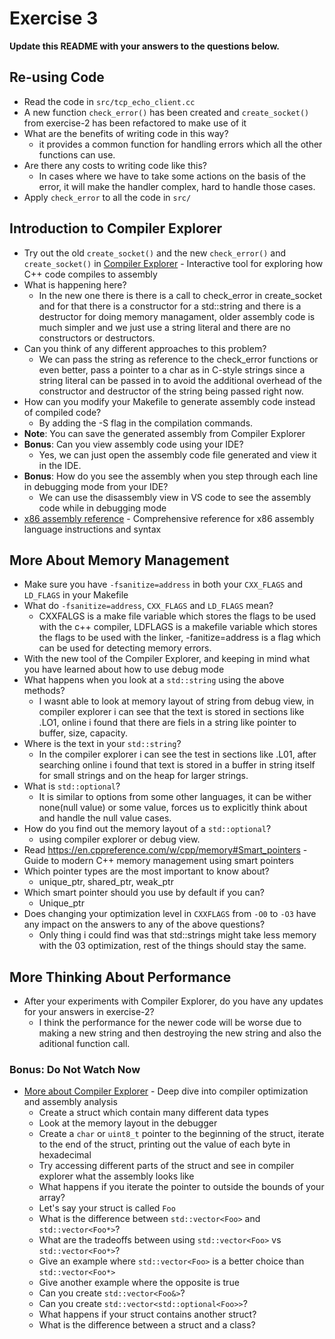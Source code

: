 # Exercise 3

**Update this README with your answers to the questions below.**

## Re-using Code

- Read the code in `src/tcp_echo_client.cc`
- A new function `check_error()` has been created and `create_socket()` from 
  exercise-2 has been refactored to make use of it
- What are the benefits of writing code in this way?
  - it provides a common function for handling errors which all the other functions can use.
- Are there any costs to writing code like this?
  - In cases where we have to take some actions on the basis of the error, it will make the handler complex, hard to handle those cases.
- Apply `check_error` to all the code in `src/`

## Introduction to Compiler Explorer

- Try out the old `create_socket()` and the new `check_error()` and 
  `create_socket()` in [Compiler Explorer](https://godbolt.org) - Interactive 
  tool for exploring how C++ code compiles to assembly
- What is happening here?
  - In the new one there is there is a call to check_error in create_socket and for that there is a constructor for a std::string and there is a destructor for doing memory managament, older assembly code is much simpler and we just use a string literal and there are no constructors or destructors.
- Can you think of any different approaches to this problem?
  - We can pass the string as reference to the check_error functions or even better, pass a pointer to a char as in C-style strings since a string literal can be passed in to avoid the additional overhead of the constructor and destructor of the string being passed right now.
- How can you modify your Makefile to generate assembly code instead of
  compiled code?
  - By adding the -S flag in the compilation commands.
- **Note**: You can save the generated assembly from Compiler Explorer
- **Bonus**: Can you view assembly code using your IDE?
  - Yes, we can just open the assembly code file generated and view it in the IDE.
- **Bonus**: How do you see the assembly when you step through each line in
  debugging mode from your IDE?
  - We can use the disassembly view in VS code to see the assembly code while in debugging mode
- [x86 assembly reference](http://ref.x86asm.net/) - Comprehensive reference 
  for x86 assembly language instructions and syntax

## More About Memory Management

- Make sure you have `-fsanitize=address` in both your `CXX_FLAGS` and 
  `LD_FLAGS` in your Makefile
- What do `-fsanitize=address`, `CXX_FLAGS` and `LD_FLAGS` mean?
  - CXXFALGS is a make file variable which stores the flags to be used with the c++ compiler, LDFLAGS is a makefile variable which stores the flags to be used with the linker, -fanitize=address is a flag which can be used for detecting memory errors.
- With the new tool of the Compiler Explorer, and keeping in mind what you 
  have learned about how to use debug mode
- What happens when you look at a `std::string` using the above methods?
  - I wasnt able to look at memory layout of string from debug view, in compiler explorer i can see that the text is stored in sections like .LO1, online i found that there are fiels in a string like pointer to buffer, size, capacity.
- Where is the text in your `std::string`?
  - In the compiler explorer i can see the test in sections like .L01, after searching online i found that text is stored in a buffer in string itself for small strings and on the heap for larger strings.
- What is `std::optional`?
  - It is similar to options from some other languages, it can be wither none(null value) or some value, forces us to explicitly think about and handle the null value cases.
- How do you find out the memory layout of a `std::optional`?
  - using compiler explorer or debug view.
- Read https://en.cppreference.com/w/cpp/memory#Smart_pointers - Guide to 
  modern C++ memory management using smart pointers
- Which pointer types are the most important to know about?
  - unique_ptr, shared_ptr, weak_ptr
- Which smart pointer should you use by default if you can?
  - Unique_ptr
- Does changing your optimization level in `CXXFLAGS` from `-O0` to `-O3` have
  any impact on the answers to any of the above questions?
  - Only thing i could find was that std::strings might take less memory with the 03 optimization, rest of the things should stay the same.

## More Thinking About Performance

- After your experiments with Compiler Explorer, do you have any updates for
  your answers in exercise-2?
  - I think the performance for the newer code will be worse due to making a new string and then destroying the new string and also the aditional function call.

### Bonus: Do Not Watch Now 

- [More about Compiler Explorer](https://www.youtube.com/watch?v=bSkpMdDe4g4) - 
  Deep dive into compiler optimization and assembly analysis
  - Create a struct which contain many different data types
  - Look at the memory layout in the debugger
  - Create a `char` or `uint8_t` pointer to the beginning of the struct, 
    iterate to the end of the struct, printing out the value of each byte in 
    hexadecimal
  - Try accessing different parts of the struct and see in compiler explorer
    what the assembly looks like
  - What happens if you iterate the pointer to outside the bounds of your
    array?
  - Let's say your struct is called `Foo`
  - What is the difference between `std::vector<Foo>` and `std::vector<Foo*>`?
  - What are the tradeoffs between using `std::vector<Foo>` vs 
    `std::vector<Foo*>`? 
  - Give an example where `std::vector<Foo>` is a better choice than 
    `std::vector<Foo*>`
  - Give another example where the opposite is true
  - Can you create `std::vector<Foo&>`? 
  - Can you create `std::vector<std::optional<Foo>>`?
  - What happens if your struct contains another struct?
  - What is the difference between a struct and a class?